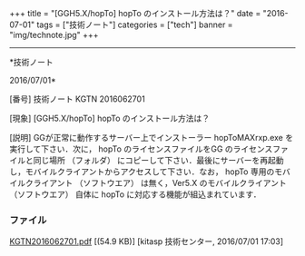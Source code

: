 ﻿+++
title = "[GGH5.X/hopTo] hopTo のインストール方法は？"
date = "2016-07-01"
tags = ["技術ノート"]
categories = ["tech"]
banner = "img/technote.jpg"
+++

-----------------------------------------------------------------------------------------------------------------------------

*技術ノート

2016/07/01*


[番号]
技術ノート KGTN 2016062701

[現象]
[GGH5.X/hopTo] hopTo のインストール方法は？

[説明]
GGが正常に動作するサーバー上でインストーラー hopToMAXrxp.exe
を実行して下さい．次に， hopTo のライセンスファイルをGG
のライセンスファイルと同じ場所 （フォルダ）
にコピーして下さい．最後にサーバーを再起動し，モバイルクライアントからアクセスして下さい．なお，
hopTo 専用のモバイルクライアント （ソフトウエア） は無く，Ver5.X
のモバイルクライアント （ソフトウエア） 自体に hopTo
に対応する機能が組込まれています．


### ファイル

 
 


[KGTN2016062701.pdf](http://techreport.kitasp.net/attachments/download/2757/KGTN2016062701.pdf)
 [(54.9 KB)] [kitasp 技術センター, 2016/07/01
17:03]


 


 

